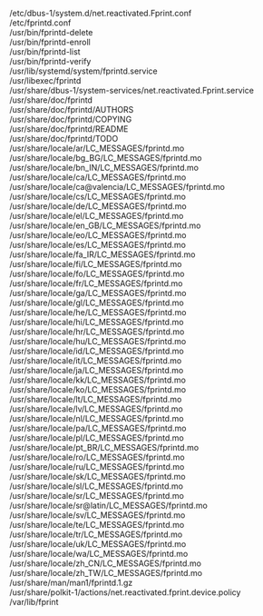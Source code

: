 /etc/dbus-1/system.d/net.reactivated.Fprint.conf  
/etc/fprintd.conf  
/usr/bin/fprintd-delete  
/usr/bin/fprintd-enroll  
/usr/bin/fprintd-list  
/usr/bin/fprintd-verify  
/usr/lib/systemd/system/fprintd.service  
/usr/libexec/fprintd  
/usr/share/dbus-1/system-services/net.reactivated.Fprint.service  
/usr/share/doc/fprintd  
/usr/share/doc/fprintd/AUTHORS  
/usr/share/doc/fprintd/COPYING  
/usr/share/doc/fprintd/README  
/usr/share/doc/fprintd/TODO  
/usr/share/locale/ar/LC\_MESSAGES/fprintd.mo  
/usr/share/locale/bg\_BG/LC\_MESSAGES/fprintd.mo  
/usr/share/locale/bn\_IN/LC\_MESSAGES/fprintd.mo  
/usr/share/locale/ca/LC\_MESSAGES/fprintd.mo  
/usr/share/locale/ca@valencia/LC\_MESSAGES/fprintd.mo  
/usr/share/locale/cs/LC\_MESSAGES/fprintd.mo  
/usr/share/locale/de/LC\_MESSAGES/fprintd.mo  
/usr/share/locale/el/LC\_MESSAGES/fprintd.mo  
/usr/share/locale/en\_GB/LC\_MESSAGES/fprintd.mo  
/usr/share/locale/eo/LC\_MESSAGES/fprintd.mo  
/usr/share/locale/es/LC\_MESSAGES/fprintd.mo  
/usr/share/locale/fa\_IR/LC\_MESSAGES/fprintd.mo  
/usr/share/locale/fi/LC\_MESSAGES/fprintd.mo  
/usr/share/locale/fo/LC\_MESSAGES/fprintd.mo  
/usr/share/locale/fr/LC\_MESSAGES/fprintd.mo  
/usr/share/locale/ga/LC\_MESSAGES/fprintd.mo  
/usr/share/locale/gl/LC\_MESSAGES/fprintd.mo  
/usr/share/locale/he/LC\_MESSAGES/fprintd.mo  
/usr/share/locale/hi/LC\_MESSAGES/fprintd.mo  
/usr/share/locale/hr/LC\_MESSAGES/fprintd.mo  
/usr/share/locale/hu/LC\_MESSAGES/fprintd.mo  
/usr/share/locale/id/LC\_MESSAGES/fprintd.mo  
/usr/share/locale/it/LC\_MESSAGES/fprintd.mo  
/usr/share/locale/ja/LC\_MESSAGES/fprintd.mo  
/usr/share/locale/kk/LC\_MESSAGES/fprintd.mo  
/usr/share/locale/ko/LC\_MESSAGES/fprintd.mo  
/usr/share/locale/lt/LC\_MESSAGES/fprintd.mo  
/usr/share/locale/lv/LC\_MESSAGES/fprintd.mo  
/usr/share/locale/nl/LC\_MESSAGES/fprintd.mo  
/usr/share/locale/pa/LC\_MESSAGES/fprintd.mo  
/usr/share/locale/pl/LC\_MESSAGES/fprintd.mo  
/usr/share/locale/pt\_BR/LC\_MESSAGES/fprintd.mo  
/usr/share/locale/ro/LC\_MESSAGES/fprintd.mo  
/usr/share/locale/ru/LC\_MESSAGES/fprintd.mo  
/usr/share/locale/sk/LC\_MESSAGES/fprintd.mo  
/usr/share/locale/sl/LC\_MESSAGES/fprintd.mo  
/usr/share/locale/sr/LC\_MESSAGES/fprintd.mo  
/usr/share/locale/sr@latin/LC\_MESSAGES/fprintd.mo  
/usr/share/locale/sv/LC\_MESSAGES/fprintd.mo  
/usr/share/locale/te/LC\_MESSAGES/fprintd.mo  
/usr/share/locale/tr/LC\_MESSAGES/fprintd.mo  
/usr/share/locale/uk/LC\_MESSAGES/fprintd.mo  
/usr/share/locale/wa/LC\_MESSAGES/fprintd.mo  
/usr/share/locale/zh\_CN/LC\_MESSAGES/fprintd.mo  
/usr/share/locale/zh\_TW/LC\_MESSAGES/fprintd.mo  
/usr/share/man/man1/fprintd.1.gz  
/usr/share/polkit-1/actions/net.reactivated.fprint.device.policy  
/var/lib/fprint  

